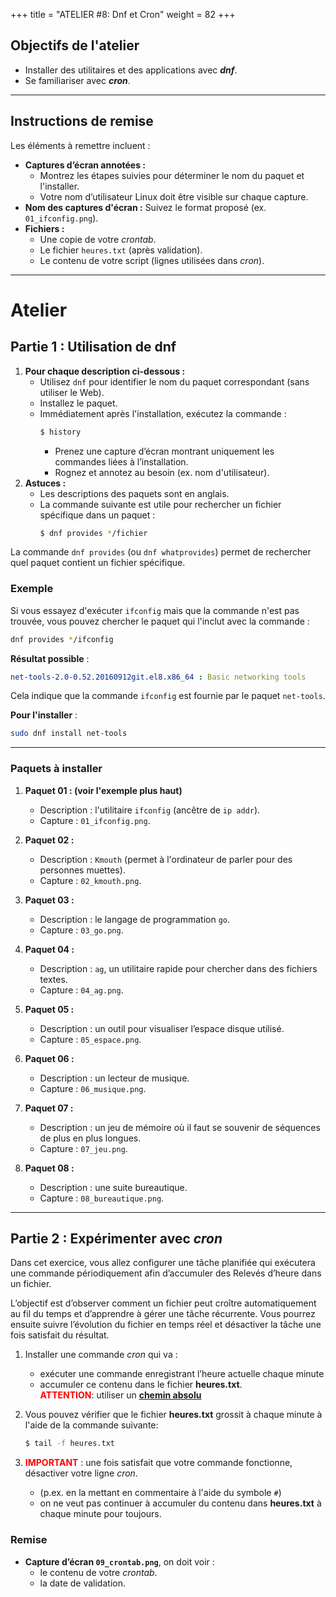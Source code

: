 +++
title = "ATELIER #8: Dnf et Cron"
weight = 82
+++

## Objectifs de l'atelier

 - Installer des utilitaires et des applications avec ***dnf***.
 - Se familiariser avec ***cron***.

---

## Instructions de remise
  
Les éléments à remettre incluent :  
- **Captures d’écran annotées :**  
  - Montrez les étapes suivies pour déterminer le nom du paquet et l'installer.  
  - Votre nom d’utilisateur Linux doit être visible sur chaque capture. 
- **Nom des captures d'écran :** Suivez le format proposé (ex. `01_ifconfig.png`).  
- **Fichiers :**  
  - Une copie de votre *crontab*.  
  - Le fichier `heures.txt` (après validation).  
  - Le contenu de votre script (lignes utilisées dans *cron*).  

---

# Atelier

## Partie 1 : Utilisation de dnf

1. **Pour chaque description ci-dessous :**  
   - Utilisez `dnf` pour identifier le nom du paquet correspondant (sans utiliser le Web).  
   - Installez le paquet.  
   - Immédiatement après l'installation, exécutez la commande :  
     ```bash
     $ history
     ```  
     - Prenez une capture d’écran montrant uniquement les commandes liées à l’installation.  
     - Rognez et annotez au besoin (ex. nom d'utilisateur).  
2. **Astuces :**  
   - Les descriptions des paquets sont en anglais.  
   - La commande suivante est utile pour rechercher un fichier spécifique dans un paquet :  
     ```bash
     $ dnf provides */fichier
     ```  

La commande `dnf provides` (ou `dnf whatprovides`) permet de rechercher quel paquet contient un fichier spécifique.

### Exemple

Si vous essayez d'exécuter `ifconfig` mais que la commande n'est pas trouvée, vous pouvez chercher le paquet qui l'inclut avec la commande :
```bash
dnf provides */ifconfig
```

**Résultat possible** :
```yaml
net-tools-2.0-0.52.20160912git.el8.x86_64 : Basic networking tools
```
Cela indique que la commande `ifconfig` est fournie par le paquet `net-tools`.

**Pour l'installer** :
```bash
sudo dnf install net-tools
```

---

### Paquets à installer

1. **Paquet 01 : (voir l'exemple plus haut)**  
   - Description : l'utilitaire `ifconfig` (ancêtre de `ip addr`).  
   - Capture : `01_ifconfig.png`.  

2. **Paquet 02 :**  
   - Description : `Kmouth` (permet à l'ordinateur de parler pour des personnes muettes).  
   - Capture : `02_kmouth.png`.  

3. **Paquet 03 :**  
   - Description : le langage de programmation `go`.  
   - Capture : `03_go.png`.  

4. **Paquet 04 :**  
   - Description : `ag`, un utilitaire rapide pour chercher dans des fichiers textes.  
   - Capture : `04_ag.png`.  

5. **Paquet 05 :**  
   - Description : un outil pour visualiser l’espace disque utilisé.  
   - Capture : `05_espace.png`.  

6. **Paquet 06 :**  
   - Description : un lecteur de musique.  
   - Capture : `06_musique.png`.  

7. **Paquet 07 :**  
   - Description : un jeu de mémoire où il faut se souvenir de séquences de plus en plus longues.  
   - Capture : `07_jeu.png`.  

8. **Paquet 08 :**  
   - Description : une suite bureautique.  
   - Capture : `08_bureautique.png`.  

---

## Partie 2 : Expérimenter avec *cron*

Dans cet exercice, vous allez configurer une tâche planifiée qui exécutera une commande périodiquement afin d’accumuler des Relevés d’heure dans un fichier.

L’objectif est d’observer comment un fichier peut croître automatiquement au fil du temps et d’apprendre à gérer une tâche récurrente. Vous pourrez ensuite suivre l’évolution du fichier en temps réel et désactiver la tâche une fois satisfait du résultat.

1. Installer une commande *cron* qui va :
	- exécuter une commande enregistrant l’heure actuelle chaque minute
	- accumuler ce contenu dans le fichier **heures.txt**.
		<br><b><span style="color:red;">ATTENTION</span></b>: utiliser un <b><u>chemin absolu</u></b>
2. Vous pouvez vérifier que le fichier **heures.txt** grossit à chaque minute à l'aide de la commande suivante:

	```bash
	$ tail -f heures.txt
	```

3. <b><span style="color:red;">IMPORTANT</span></b> : une fois satisfait que votre commande fonctionne, désactiver votre ligne *cron*.
	- (p.ex. en la mettant en commentaire à l'aide du symbole `#`)
	- on ne veut pas continuer à accumuler du contenu dans **heures.txt** à chaque minute pour toujours.


### Remise 

- **Capture d’écran `09_crontab.png`**, on doit voir :  
  - le contenu de votre *crontab*.  
  - la date de validation.  


